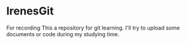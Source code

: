# IrenesGit
For recording
This a repository for git learning.
I'll try to upload some documents or code during my studying time.
